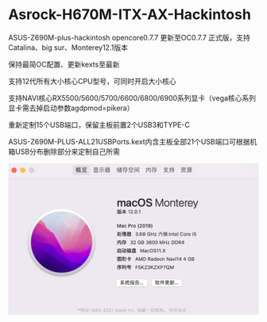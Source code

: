 # Asrock-H670M-ITX-AX-Hackintosh

ASUS-Z690M-plus-hackintosh opencore0.7.7
更新至OC0.7.7 正式版，支持Catalina、big sur、Monterey12.1版本

保持最简OC配置、更新kexts至最新

支持12代所有大小核心CPU型号，可同时开启大小核心

支持NAVI核心RX5500/5600/5700/6600/6800/6900系列显卡（vega核心系列显卡需去掉启动参数agdpmod=pikera）

重新定制15个USB端口，保留主板前置2个USB3和TYPE-C

ASUS-Z690M-PLUS-ALL21USBPorts.kext内含主板全部21个USB端口可根据机箱USB分布删除部分来定制自己所需


![](https://github.com/Xmingbai/ASUS-Z690M-PLUS-hackintosh/blob/main/Monterey.png)


